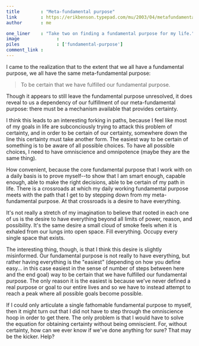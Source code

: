 ```yaml
---
title        : "Meta-fundamental purpose"
link         : https://erikbenson.typepad.com/mu/2003/04/metafundamental.html
author       : me

one_liner    : "Take two on finding a fundamental purpose for my life."
image			   : 
piles			   : ['fundamental-purpose']
comment_link : 
---
```


I came to the realization that to the extent that we all have a fundamental purpose, we all have the same meta-fundamental purpose:

> To be certain that we have fulfilled our fundamental purpose.

Though it appears to still leave the fundamental purpose unresolved, it does reveal to us a dependency of our fulfillment of our meta-fundamental purpose: there must be a mechanism available that provides certainty.

I think this leads to an interesting forking in paths, because I feel like most of my goals in life are subconciously trying to attack this problem of certainty, and in order to be certain of our certainty, somewhere down the line this certainty must take another form. The easiest way to be certain of something is to be aware of all possible choices. To have all possible choices, I need to have omniscience and omnipotence (maybe they are the same thing).

How convenient, because the core fundamental purpose that I work with on a daily basis is to prove myself--to show that I am smart enough, capable enough, able to make the right decisions, able to be certain of my path in life. There is a crossroads at which my daily working fundamental purpose meets with the path that I get to by stepping down from my meta-fundamental purpose. At that crossroads is a desire to have everything.

It's not really a stretch of my imagination to believe that rooted in each one of us is the desire to have everything beyond all limits of power, reason, and possibility. It's the same desire a small cloud of smoke feels when it is exhaled from our lungs into open space. Fill everything. Occupy every single space that exists.

The interesting thing, though, is that I think this desire is slightly misinformed. Our fundamental purpose is not really to have everything, but rather having everything is the "easiest" (depending on how you define easy... in this case easiest in the sense of number of steps between here and the end goal) way to be certain that we have fulfilled our fundamental purpose. The only reason it is the easiest is because we've never defined a real purpose or goal to our entire lives and so we have to instead attempt to reach a peak where all possible goals become possible.

If I could only articulate a single fathomable fundamental purpose to myself, then it might turn out that I did not have to step through the omniscience hoop in order to get there. The only problem is that I would have to solve the equation for obtaining certainty without being omniscient. For, without certainty, how can we ever know if we've done anything for sure? That may be the kicker. Help?